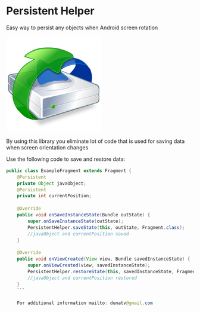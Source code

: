 # Persistent Helper
Easy way to persist any objects when Android screen rotation

![Logo](persistent.png)

By using this library you eliminate lot of code that is used for saving data when screen orientation changes

Use the following code to save and restore data:

```java
public class ExampleFragment extends Fragment {
    @Persistent
    private Object javaObject;
    @Persistent
    private int currentPosition;

    @Override
    public void onSaveInstanceState(Bundle outState) {
        super.onSaveInstanceState(outState);
        PersistentHelper.saveState(this, outState, Fragment.class);
        //javaObject and currentPosition saved
    }

    @Override
    public void onViewCreated(View view, Bundle savedInstanceState) {
        super.onViewCreated(view, savedInstanceState);
        PersistentHelper.restoreState(this, savedInstanceState, Fragment.class);
        //javaObject and currentPosition restored
    }
    ```
    
    For additional information mailto: dunatv@gmail.com
